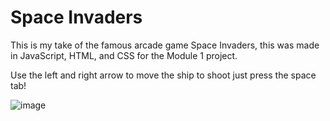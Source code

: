 # Space Invaders

This is my take of the famous arcade game Space Invaders, this was made in JavaScript, HTML, and CSS for the Module 1 project.

Use the left and right arrow to move the ship
to shoot just press the space tab!

![image](https://user-images.githubusercontent.com/91981027/148812102-977bf020-764d-42b7-a0a2-843a8208d280.png)

